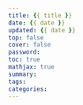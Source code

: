 ```yaml
---
title: {{ title }}
date: {{ date }}
updated: {{ date }}
top: false
cover: false
password:
toc: true
mathjax: true
summary:
tags:
categories:
---
```

